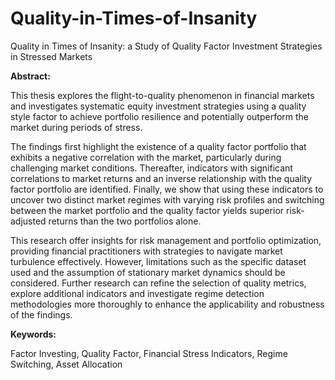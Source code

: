 # Quality-in-Times-of-Insanity
Quality in Times of Insanity: a Study of Quality Factor Investment Strategies in Stressed Markets

**Abstract:**

This thesis explores the flight-to-quality phenomenon in financial markets and investigates systematic equity investment strategies using a quality style factor to achieve portfolio resilience and potentially outperform the market during periods of stress. 

The findings first highlight the existence of a quality factor portfolio that exhibits a negative correlation with the market, particularly during challenging market conditions. Thereafter, indicators with significant correlations to market returns and an inverse relationship with the quality factor portfolio are identified. Finally, we show that using these indicators to uncover two distinct market regimes with varying risk profiles and switching between the market portfolio and the quality factor yields superior risk-adjusted returns than the two portfolios alone.

This research offer insights for risk management and portfolio optimization, providing financial practitioners with strategies to navigate market turbulence effectively. However, limitations such as the specific dataset used and the assumption of stationary market dynamics should be considered. Further research can refine the selection of quality metrics, explore additional indicators and investigate regime detection methodologies more thoroughly to enhance the applicability and robustness of the findings.

**Keywords:**

Factor Investing, Quality Factor, Financial Stress Indicators, Regime Switching, Asset Allocation
